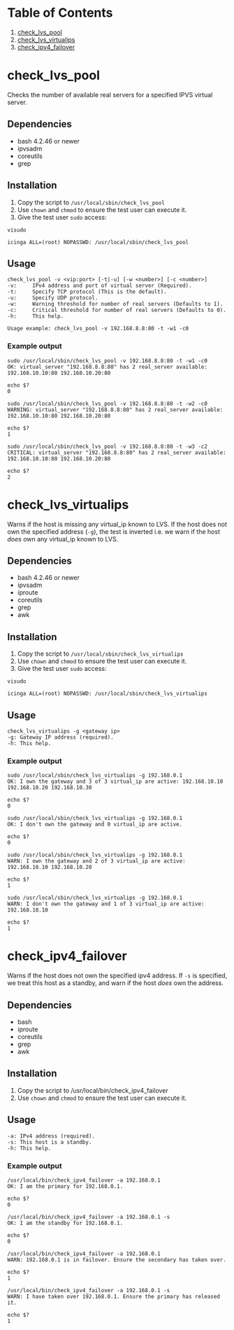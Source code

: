 # Table of Contents
1. [check_lvs_pool](#check_lvs_pool)
2. [check_lvs_virtualips](#check_lvs_virtualips)
3. [check_ipv4_failover](#check_ipv4_failover)


# check_lvs_pool
Checks the number of available real servers for a specified IPVS virtual server. 

## Dependencies
* bash 4.2.46 or newer
* ipvsadm
* coreutils
* grep

## Installation
1. Copy the script to `/usr/local/sbin/check_lvs_pool`
1. Use `chown` and `chmod` to ensure the test user can execute it.
1. Give the test user `sudo` access:
```
visudo 
```
```
icinga ALL=(root) NOPASSWD: /usr/local/sbin/check_lvs_pool
``` 

## Usage
```
check_lvs_pool -v <vip:port> [-t|-u] [-w <number>] [-c <number>]
-v:     IPv4 address and port of virtual server (Required).
-t:     Specify TCP protocol (This is the default).
-u:     Specify UDP protocol.
-w:     Warning threshold for number of real servers (Defaults to 1).
-c:     Critical threshold for number of real servers (Defaults to 0).
-h:     This help.

Usage example: check_lvs_pool -v 192.168.8.8:80 -t -w1 -c0
```

### Example output
```
sudo /usr/local/sbin/check_lvs_pool -v 192.168.8.8:80 -t -w1 -c0
OK: virtual_server "192.168.8.8:80" has 2 real_server available: 192.168.10.10:80 192.168.10.20:80

echo $?
0
```
```
sudo /usr/local/sbin/check_lvs_pool -v 192.168.8.8:80 -t -w2 -c0
WARNING: virtual_server "192.168.8.8:80" has 2 real_server available: 192.168.10.10:80 192.168.10.20:80

echo $?
1
```
```
sudo /usr/local/sbin/check_lvs_pool -v 192.168.8.8:80 -t -w3 -c2
CRITICAL: virtual_server "192.168.8.8:80" has 2 real_server available: 192.168.10.10:80 192.168.10.20:80

echo $?
2
```

# check_lvs_virtualips
Warns if the host is missing any virtual_ip known to LVS. If the host does not own the specified address (`-g`), the test is inverted i.e. we warn if the host *does* own any virtual_ip known to LVS.

## Dependencies
* bash 4.2.46 or newer
* ipvsadm
* iproute
* coreutils
* grep
* awk

## Installation
1. Copy the script to `/usr/local/sbin/check_lvs_virtualips`
1. Use `chown` and `chmod` to ensure the test user can execute it.
1. Give the test user `sudo` access:
```
visudo 
```
```
icinga ALL=(root) NOPASSWD: /usr/local/sbin/check_lvs_virtualips
``` 

## Usage
```
check_lvs_virtualips -g <gateway ip>
-g:	Gateway IP address (required).
-h:	This help.
```

### Example output
```
sudo /usr/local/sbin/check_lvs_virtualips -g 192.168.0.1
OK: I own the gateway and 3 of 3 virtual_ip are active: 192.168.10.10 192.168.10.20 192.168.10.30

echo $?
0
```
```
sudo /usr/local/sbin/check_lvs_virtualips -g 192.168.0.1
OK: I don't own the gateway and 0 virtual_ip are active.

echo $?
0
```
```
sudo /usr/local/sbin/check_lvs_virtualips -g 192.168.0.1
WARN: I own the gateway and 2 of 3 virtual_ip are active: 192.168.10.10 192.168.10.20

echo $?
1
```
```
sudo /usr/local/sbin/check_lvs_virtualips -g 192.168.0.1
WARN: I don't own the gateway and 1 of 3 virtual_ip are active: 192.168.10.10

echo $?
1
```

# check_ipv4_failover
Warns if the host does not own the specified ipv4 address. If `-s` is specified, we treat this host as a standby, and warn if the host *does* own the address.

## Dependencies
* bash
* iproute
* coreutils
* grep
* awk

## Installation
1. Copy the script to /usr/local/bin/check_ipv4_failover
1. Use `chown` and `chmod` to ensure the test user can execute it.


## Usage
```
-a:	IPv4 address (required).
-s:	This host is a standby.
-h:	This help.
```

### Example output
```
/usr/local/bin/check_ipv4_failover -a 192.168.0.1
OK: I am the primary for 192.168.0.1.

echo $?
0
```
```
/usr/local/bin/check_ipv4_failover -a 192.168.0.1 -s
OK: I am the standby for 192.168.0.1.

echo $?
0
```
```
/usr/local/bin/check_ipv4_failover -a 192.168.0.1
WARN: 192.168.0.1 is in failover. Ensure the secondary has taken over.

echo $?
1
```
```
/usr/local/bin/check_ipv4_failover -a 192.168.0.1 -s
WARN: I have taken over 192.168.0.1. Ensure the primary has released it.

echo $?
1
```
